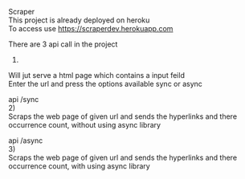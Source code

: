 Scraper  
This project is already deployed on heroku  
To access use https://scraperdev.herokuapp.com  

There are 3 api call in the project
 
1) 
Will jut serve a html page which contains a input feild  
Enter the url and press the options available sync or async  


api /sync   
2)  
Scraps the web page of given url and sends the hyperlinks and there occurrence count, without using async library  

  
api /async  
3)  
Scraps the web page of given url and sends the hyperlinks and there occurrence count, with using async library  


 
